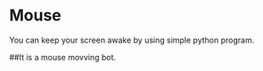 # Mouse

You can keep your screen awake by using simple python program.

##It is a mouse movving bot.

